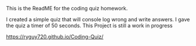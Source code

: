 This is the ReadME for the coding quiz homework.

I created a simple quiz that will console log wrong and write answers. I gave the quiz a timer of 50 seconds.
This Project is still a work in progress

https://ryguy720.github.io/Coding-Quiz/
